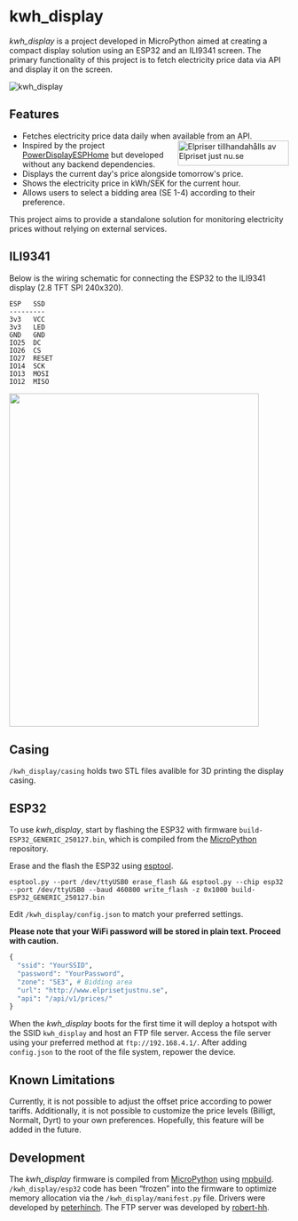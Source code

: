# kwh_display

*kwh_display* is a project developed in MicroPython aimed at creating a compact display solution using an ESP32 and an ILI9341 screen. The primary functionality of this project is to fetch electricity price data via API and display it on the screen.

![kwh_display](https://github.com/user-attachments/assets/ac35568e-17c2-4a92-991a-805e1c3b35c9)

## Features

- Fetches electricity price data daily when available from an API. <span style="float: right;"><a href="https://www.elprisetjustnu.se"><img src="https://ik.imagekit.io/ajdfkwyt/hva-koster-strommen/elpriser-tillhandahalls-av-elprisetjustnu_ttNExOIU_.png" alt="Elpriser tillhandahålls av Elpriset just nu.se" width="200" height="45"></a></span>
- Inspired by the project [PowerDisplayESPHome](https://github.com/johannyren/PowerDisplayESPHome) but developed without any backend dependencies.
- Displays the current day's price alongside tomorrow's price.
- Shows the electricity price in kWh/SEK for the current hour.
- Allows users to select a bidding area (SE 1-4) according to their preference.

This project aims to provide a standalone solution for monitoring electricity prices without relying on external services.

## ILI9341

Below is the wiring schematic for connecting the ESP32 to the ILI9341 display (2.8 TFT SPI 240x320).

```
ESP   SSD
---------
3v3   VCC
3v3   LED
GND   GND
IO25  DC
IO26  CS
IO27  RESET
IO14  SCK
IO13  MOSI
IO12  MISO
```
<img src="https://github.com/user-attachments/assets/355e2bc7-83c0-4814-930c-5a3256996608" width="450" height="600">

## Casing

```/kwh_display/casing``` holds two STL files avalible for 3D printing the display casing.

## ESP32

To use *kwh_display*, start by flashing the ESP32 with firmware `build-ESP32_GENERIC_250127.bin`, which is compiled from the [MicroPython](https://docs.micropython.org/en/latest/esp32/tutorial/intro.html) repository.


Erase and the flash the ESP32 using [esptool](https://github.com/espressif/esptool).

```
esptool.py --port /dev/ttyUSB0 erase_flash && esptool.py --chip esp32 --port /dev/ttyUSB0 --baud 460800 write_flash -z 0x1000 build-ESP32_GENERIC_250127.bin
```

Edit ```/kwh_display/config.json``` to match your preferred settings.

**Please note that your WiFi password will be stored in plain text. Proceed with caution.**
```python
{
  "ssid": "YourSSID",
  "password": "YourPassword",
  "zone": "SE3", # Bidding area
  "url": "http://www.elprisetjustnu.se",
  "api": "/api/v1/prices/"
}
```

When the *kwh_display*  boots for the first time it will deploy a hotspot with the SSID `kwh_display` and host an FTP file server. Access the file server using your preferred method at `ftp://192.168.4.1/`. After adding `config.json` to the root of the file system, repower the device.


## Known Limitations

Currently, it is not possible to adjust the offset price according to power tariffs. Additionally, it is not possible to customize the price levels (Billigt, Normalt, Dyrt) to your own preferences. Hopefully, this feature will be added in the future.

## Development

The *kwh_display* firmware is compiled from [MicroPython](https://docs.micropython.org/en/latest/esp32/tutorial/intro.html) using [mpbuild](https://github.com/mattytrentini/mpbuild). `/kwh_display/esp32` code has been “frozen” into the firmware to optimize memory allocation via the `/kwh_display/manifest.py` file. Drivers were developed by [peterhinch](https://github.com/peterhinch/micropython-nano-gui). The FTP server was developed by [robert-hh](https://github.com/robert-hh/FTP-Server-for-ESP8266-ESP32-and-PYBD).